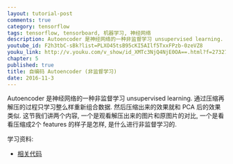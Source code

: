 ```yaml
---
layout: tutorial-post
comments: true
category: tensorflow
tags: tensorflow, tensorboard, 机器学习, 神经网络
description: Autoencoder 是神经网络的一种非监督学习 unsupervised learning. 通过压缩再解压的过程只学习整么样重新组合数据. 然后压缩出来的效果就和 PCA 后的效果类似. 这节我们讲两个内容, 一个是观看解压出来的图片和原图片的对比, 一个是看看压缩成2个 features 的样子是怎样, 是什么进行非监督学习的.
youtube_id: F2h3tbC-sBk?list=PLXO45tsB95cKI5AIlf5TxxFPzb-0zeVZ8
youku_link: http://v.youku.com/v_show/id_XMTc3NjQ4NjE0OA==.html?f=27327189&o=1
chapter: 5
published: true
title: 自编码 Autoencoder (非监督学习)
date: 2016-11-3
---
```


Autoencoder 是神经网络的一种非监督学习 unsupervised learning. 
通过压缩再解压的过程只学习整么样重新组合数据. 
然后压缩出来的效果就和 PCA 后的效果类似. 这节我们讲两个内容, 
一个是观看解压出来的图片和原图片的对比,
一个是看看压缩成2个 features 的样子是怎样, 是什么进行非监督学习的.

学习资料:
  * [相关代码](https://github.com/MorvanZhou/tutorials/tree/master/tensorflowTUT/tf21_autoencoder)